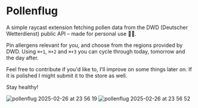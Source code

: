 # Pollenflug

A simple raycast extension fetching pollen data from the DWD (Deutscher Wetterdienst) public API – made for personal use 🤧🌱.

Pin allergens relevant for you, and choose from the regions provided by DWD. Using `⌘+1`, `⌘+2` and `⌘+3` you can cycle through today, tomorrow and the day after.

Feel free to contribute if you'd like to, I'll improve on some things later on. If it is polished I might submit it to the store as well.

Stay healthy!

![pollenflug 2025-02-26 at 23 56 19](https://github.com/user-attachments/assets/74296649-e852-46bf-9504-eb9caf78e7c2)
![pollenflug 2025-02-26 at 23 56 52](https://github.com/user-attachments/assets/25f41aea-4fae-4136-bfcf-47d7c66fbc94)
